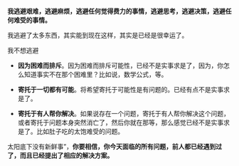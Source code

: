 **我逃避艰难，逃避麻烦，逃避任何觉得费力的事情，逃避思考，逃避决策，逃避任何难受的事情。**

我逃避了太多东西，其实能到现在这样，其实是已经是很幸运了。

我不想逃避



- **因为困难而排斥**。因为困难而排斥可能性，已经不是实事求是了，因为，你怎么知道事实不在那个困难里？比如说，数学公式，等。


- **寄托于一切都有可能**。将希望寄托于可能性是有问题的。已经有点不是实事求是了。
- **寄托于有人帮你解决**。如果说存在一个问题，寄托于有人帮你解决这个问题，或者寄托于问题本身突然消亡了，然后你就在那等，那么感觉已经不是实事求是了。比如肚子吃的太饱难受的问题。





太阳底下没有新鲜事”，**你要相信，你今天面临的所有问题，前人都已经遇到过了，而且已经提出了相应的解决方案。**
